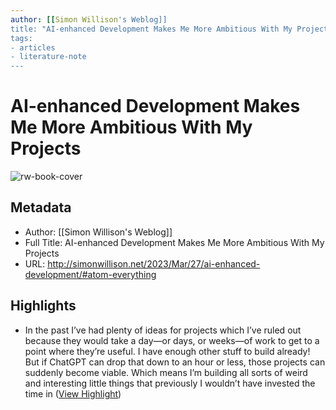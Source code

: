 ```yaml
---
author: [[Simon Willison's Weblog]]
title: "AI-enhanced Development Makes Me More Ambitious With My Projects"
tags: 
- articles
- literature-note
---
```

# AI-enhanced Development Makes Me More Ambitious With My Projects

![rw-book-cover](https://static.simonwillison.net/static/2023/chatgpt-chrome-inspector-cropped.jpg)

## Metadata
- Author: [[Simon Willison's Weblog]]
- Full Title: AI-enhanced Development Makes Me More Ambitious With My Projects
- URL: http://simonwillison.net/2023/Mar/27/ai-enhanced-development/#atom-everything

## Highlights
- In the past I’ve had plenty of ideas for projects which I’ve ruled out because they would take a day—or days, or weeks—of work to get to a point where they’re useful. I have enough other stuff to build already!
  But if ChatGPT can drop that down to an hour or less, those projects can suddenly become viable.
  Which means I’m building all sorts of weird and interesting little things that previously I wouldn’t have invested the time in ([View Highlight](https://read.readwise.io/read/01gwmwf3wn9rvw5jsgfd75f3pw))
